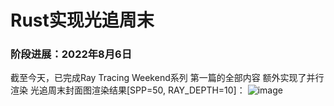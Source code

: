 # Rust实现光追周末
### 阶段进展：2022年8月6日
截至今天，已完成Ray Tracing Weekend系列 第一篇的全部内容
额外实现了并行渲染
光追周末封面图渲染结果[SPP=50, RAY_DEPTH=10]：
![image](https://user-images.githubusercontent.com/33785908/183231059-111f8048-1a25-474b-856e-dc75e32de0bc.png)
